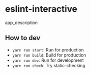 # eslint-interactive

app_description

## How to dev

- `yarn run start`: Run for production
- `yarn run build`: Build for production
- `yarn run dev`: Run for development
- `yarn run check`: Try static-checking

